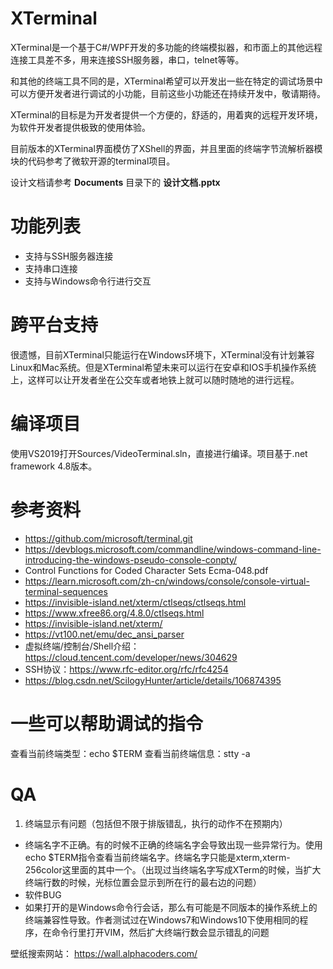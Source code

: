 
# XTerminal

XTerminal是一个基于C#/WPF开发的多功能的终端模拟器，和市面上的其他远程连接工具差不多，用来连接SSH服务器，串口，telnet等等。

和其他的终端工具不同的是，XTerminal希望可以开发出一些在特定的调试场景中可以方便开发者进行调试的小功能，目前这些小功能还在持续开发中，敬请期待。

XTerminal的目标是为开发者提供一个方便的，舒适的，用着爽的远程开发环境，为软件开发者提供极致的使用体验。  

目前版本的XTerminal界面模仿了XShell的界面，并且里面的终端字节流解析器模块的代码参考了微软开源的terminal项目。  

设计文档请参考 __Documents__ 目录下的 __设计文档.pptx__

# 功能列表
* 支持与SSH服务器连接
* 支持串口连接
* 支持与Windows命令行进行交互

# 跨平台支持
很遗憾，目前XTerminal只能运行在Windows环境下，XTerminal没有计划兼容Linux和Mac系统。但是XTerminal希望未来可以运行在安卓和IOS手机操作系统上，这样可以让开发者坐在公交车或者地铁上就可以随时随地的进行远程。


# 编译项目
使用VS2019打开Sources/VideoTerminal.sln，直接进行编译。项目基于.net framework 4.8版本。

# 参考资料
* https://github.com/microsoft/terminal.git  
* https://devblogs.microsoft.com/commandline/windows-command-line-introducing-the-windows-pseudo-console-conpty/  
* Control Functions for Coded Character Sets Ecma-048.pdf  
* https://learn.microsoft.com/zh-cn/windows/console/console-virtual-terminal-sequences  
* https://invisible-island.net/xterm/ctlseqs/ctlseqs.html  
* https://www.xfree86.org/4.8.0/ctlseqs.html  
* https://invisible-island.net/xterm/  
* https://vt100.net/emu/dec_ansi_parser  
* 虚拟终端/控制台/Shell介绍：https://cloud.tencent.com/developer/news/304629  
* SSH协议：https://www.rfc-editor.org/rfc/rfc4254
* https://blog.csdn.net/ScilogyHunter/article/details/106874395




# 一些可以帮助调试的指令
查看当前终端类型：echo $TERM
查看当前终端信息：stty -a


# QA

1. 终端显示有问题（包括但不限于排版错乱，执行的动作不在预期内）

* 终端名字不正确。有的时候不正确的终端名字会导致出现一些异常行为。使用echo $TERM指令查看当前终端名字。终端名字只能是xterm,xterm-256color这里面的其中一个。（出现过当终端名字写成XTerm的时候，当扩大终端行数的时候，光标位置会显示到所在行的最右边的问题）
* 软件BUG
* 如果打开的是Windows命令行会话，那么有可能是不同版本的操作系统上的终端兼容性导致。作者测试过在Windows7和Windows10下使用相同的程序，在命令行里打开VIM，然后扩大终端行数会显示错乱的问题



壁纸搜索网站：
https://wall.alphacoders.com/













